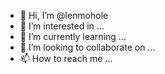 - 👋 Hi, I’m @lenmohole
- 👀 I’m interested in ...
- 🌱 I’m currently learning ...
- 💞️ I’m looking to collaborate on ...
- 📫 How to reach me ...

<!---
lenmohole/lenmohole is a ✨ special ✨ repository because its `README.md` (this file) appears on your GitHub profile.
You can click the Preview link to take a look at your changes.
--->
